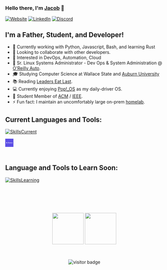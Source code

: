 ### Hello there, I'm [Jacob][linkedin] 👋

[![Website](https://img.shields.io/website?label=Website%20%20&style=for-the-badge&url=https%3A%2F%2Fscriptr.dev)](http://scriptr.dev)
[![LinkedIn](https://img.shields.io/website?color=blue&label=LinkedIn&style=for-the-badge&url=https%3A%2F%2Flinkedin.com)](https://www.linkedin.com/in/JacobCoffee/)
[![Discord](https://img.shields.io/discord/334891772696330241?color=5865F2&label=Discord%20-%20Find%20Me%20Here&logo=Discord&logoColor=5865F2&style=for-the-badge)](https://discord.gg/cscareerhub)

## I'm a Father, Student, and Developer!

* 🌱   Currently working with Python, Javascript, Bash, and learning Rust
* 👯   Looking to collaborate with other developers.
* 🧐   Interested in DevOps, Automation, Cloud
* 💼   Sr. Linux Systems Administrator - Dev Ops & System Administration @ [O'Reilly Auto][work].
* 🎓   Studying Computer Science at Wallace State and [Auburn University][school]
* 📚   Reading [Leaders Eat Last][book].
* 💻   Currently enjoying [Pop!_OS][os] as my daily-driver OS.
* 🎉   Student Member of [ACM][acm] / [IEEE][ieee].
* ⚡   Fun fact: I maintain an uncomfortably large on-prem [homelab][homelab].

## Current Languages and Tools:
[![SkillsCurrent](https://skillicons.dev/icons?i=linux,py,django,fastapi,tailwind,ansible,grafana,nginx,jenkins,java,powershell,bash,docker,visualstudio,vscode,vim,azure,aws,redis,postgres,docker,nginx,vscode,regex,js,git,github,html,css&theme=dark)](https://skillicons.dev)

<img align="left" alt="Terraform" width="26px" src="https://raw.githubusercontent.com/github/explore/80688e429a7d4ef2fca1e82350fe8e3517d3494d/topics/terraform/terraform.png" />

<br />
<br />
<br />

## Language and Tools to Learn Soon:
[![SkillsLearning](https://skillicons.dev/icons?i=kubernetes,ts,react,go,rust,nodejs,mongodb&theme=dark)](https://skillicons.dev)

<br />
<br />
<br />
<br />

<p align="center">
<a href= "mailto:jacobcoffee@acm.org"><img src="https://github.com/halfrost/halfrost/blob/master/icons/ACM.png" height="100" width="100"/></a>
<a href= "mailto:jcoffee@ieee.org"><img src="https://github.com/halfrost/halfrost/blob/master/icons/IEEE.png" height="100" width="100"/></a>
</p>

<br />

<p  align="center"><img src="https://visitor-badge.laobi.icu/badge?page_id=jacobcoffee" alt="visitor badge"/></p>

[website]: https://scriptr.dev
[github]: https://www.github.com/JacobCoffee
[linkedin]: https://linkedin.com/in/JacobCoffee
[book]: https://www.goodreads.com/book/show/16144853-leaders-eat-last
[os]: https://pop.system76.com/
[school]: http://bulletin.auburn.edu/undergraduate/samuelginncollegeofengineering/departmentofcomputerscienceandsoftwareengineering/
[work]: https://corporate.oreillyauto.com/
[ieee]: mailto:jcoffee@ieee.org
[acm]: mailto:jacobcoffee@acm.org
[homelab]: https://www.reddit.com/r/homelab
[skillscurrent]: https://scriptr.dev/cv/
[skillslearning]: https://scriptr.dev/cv/
